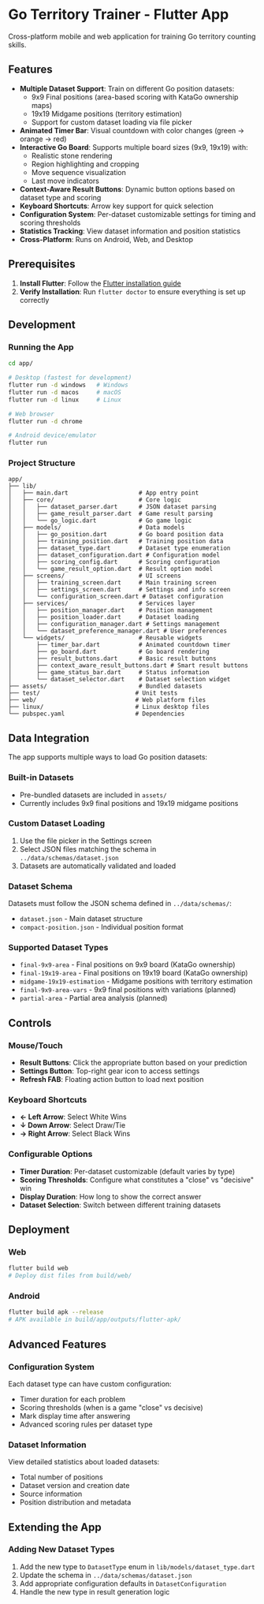 # Go Territory Trainer - Flutter App

Cross-platform mobile and web application for training Go territory counting skills.

## Features

- **Multiple Dataset Support**: Train on different Go position datasets:
  - 9x9 Final positions (area-based scoring with KataGo ownership maps)
  - 19x19 Midgame positions (territory estimation)
  - Support for custom dataset loading via file picker
- **Animated Timer Bar**: Visual countdown with color changes (green → orange → red)
- **Interactive Go Board**: Supports multiple board sizes (9x9, 19x19) with:
  - Realistic stone rendering
  - Region highlighting and cropping
  - Move sequence visualization
  - Last move indicators
- **Context-Aware Result Buttons**: Dynamic button options based on dataset type and scoring
- **Keyboard Shortcuts**: Arrow key support for quick selection
- **Configuration System**: Per-dataset customizable settings for timing and scoring thresholds
- **Statistics Tracking**: View dataset information and position statistics
- **Cross-Platform**: Runs on Android, Web, and Desktop

## Prerequisites

1. **Install Flutter**: Follow the [Flutter installation guide](https://docs.flutter.dev/get-started/install)
2. **Verify Installation**: Run `flutter doctor` to ensure everything is set up correctly

## Development

### Running the App

```bash
cd app/

# Desktop (fastest for development)
flutter run -d windows   # Windows
flutter run -d macos     # macOS
flutter run -d linux     # Linux

# Web browser
flutter run -d chrome

# Android device/emulator
flutter run
```

### Project Structure

```
app/
├── lib/
│   ├── main.dart                    # App entry point
│   ├── core/                        # Core logic
│   │   ├── dataset_parser.dart      # JSON dataset parsing
│   │   ├── game_result_parser.dart  # Game result parsing
│   │   └── go_logic.dart            # Go game logic
│   ├── models/                      # Data models
│   │   ├── go_position.dart         # Go board position data
│   │   ├── training_position.dart   # Training position data
│   │   ├── dataset_type.dart        # Dataset type enumeration
│   │   ├── dataset_configuration.dart # Configuration model
│   │   ├── scoring_config.dart      # Scoring configuration
│   │   └── game_result_option.dart  # Result option model
│   ├── screens/                     # UI screens
│   │   ├── training_screen.dart     # Main training screen
│   │   ├── settings_screen.dart     # Settings and info screen
│   │   └── configuration_screen.dart # Dataset configuration
│   ├── services/                    # Services layer
│   │   ├── position_manager.dart    # Position management
│   │   ├── position_loader.dart     # Dataset loading
│   │   ├── configuration_manager.dart # Settings management
│   │   └── dataset_preference_manager.dart # User preferences
│   └── widgets/                     # Reusable widgets
│       ├── timer_bar.dart           # Animated countdown timer
│       ├── go_board.dart            # Go board rendering
│       ├── result_buttons.dart      # Basic result buttons
│       ├── context_aware_result_buttons.dart # Smart result buttons
│       ├── game_status_bar.dart     # Status information
│       └── dataset_selector.dart    # Dataset selection widget
├── assets/                          # Bundled datasets
├── test/                           # Unit tests
├── web/                            # Web platform files
├── linux/                          # Linux desktop files
└── pubspec.yaml                    # Dependencies
```

## Data Integration

The app supports multiple ways to load Go position datasets:

### Built-in Datasets
- Pre-bundled datasets are included in `assets/`
- Currently includes 9x9 final positions and 19x19 midgame positions

### Custom Dataset Loading
1. Use the file picker in the Settings screen
2. Select JSON files matching the schema in `../data/schemas/dataset.json`
3. Datasets are automatically validated and loaded

### Dataset Schema
Datasets must follow the JSON schema defined in `../data/schemas/`:
- `dataset.json` - Main dataset structure
- `compact-position.json` - Individual position format

### Supported Dataset Types
- `final-9x9-area` - Final positions on 9x9 board (KataGo ownership)
- `final-19x19-area` - Final positions on 19x19 board (KataGo ownership)
- `midgame-19x19-estimation` - Midgame positions with territory estimation
- `final-9x9-area-vars` - 9x9 final positions with variations (planned)
- `partial-area` - Partial area analysis (planned)

## Controls

### Mouse/Touch
- **Result Buttons**: Click the appropriate button based on your prediction
- **Settings Button**: Top-right gear icon to access settings
- **Refresh FAB**: Floating action button to load next position

### Keyboard Shortcuts
- **← Left Arrow**: Select White Wins
- **↓ Down Arrow**: Select Draw/Tie
- **→ Right Arrow**: Select Black Wins

### Configurable Options
- **Timer Duration**: Per-dataset customizable (default varies by type)
- **Scoring Thresholds**: Configure what constitutes a "close" vs "decisive" win
- **Display Duration**: How long to show the correct answer
- **Dataset Selection**: Switch between different training datasets

## Deployment

### Web
```bash
flutter build web
# Deploy dist files from build/web/
```

### Android
```bash
flutter build apk --release
# APK available in build/app/outputs/flutter-apk/
```

## Advanced Features

### Configuration System
Each dataset type can have custom configuration:
- Timer duration for each problem
- Scoring thresholds (when is a game "close" vs decisive)
- Mark display time after answering
- Advanced scoring rules per dataset type

### Dataset Information
View detailed statistics about loaded datasets:
- Total number of positions
- Dataset version and creation date
- Source information
- Position distribution and metadata

## Extending the App

### Adding New Dataset Types
1. Add the new type to `DatasetType` enum in `lib/models/dataset_type.dart`
2. Update the schema in `../data/schemas/dataset.json`
3. Add appropriate configuration defaults in `DatasetConfiguration`
4. Handle the new type in result generation logic